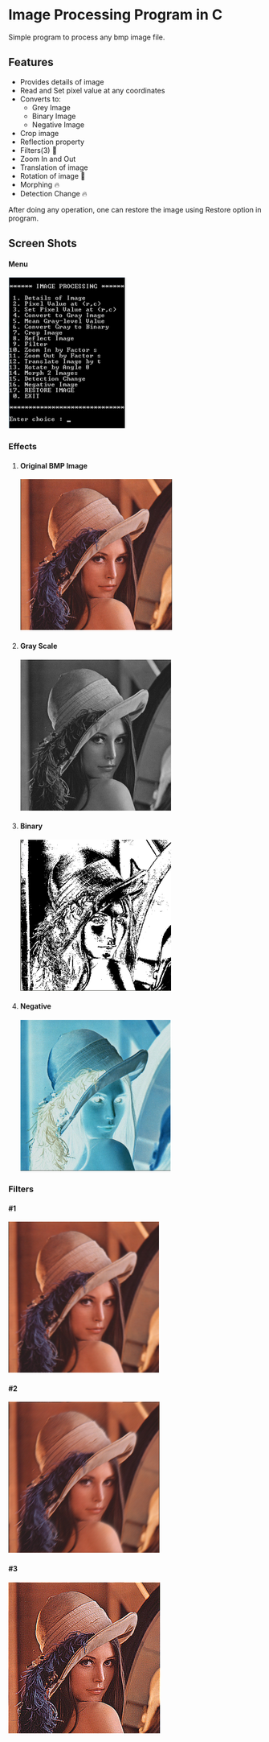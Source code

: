 # Image Processing Program in C
Simple program to process any bmp image file.

## Features
- Provides details of image
- Read and Set pixel value at any coordinates
- Converts to:
	- Grey Image
	- Binary Image
	- Negative Image
- Crop image
- Reflection property
- Filters(3) :rocket:
- Zoom In and Out 
- Translation of image
- Rotation of image :rocket:
- Morphing :fire:
- Detection Change :fire:

After doing any operation, one can restore the image using Restore option in program.

## Screen Shots
#### Menu
<img src="/ScreenShots/menu.png" height="300">	

### Effects
1. #### Original BMP Image
	<img src="/ScreenShots/original.png" height="300">

2. #### Gray Scale
	<img src="/ScreenShots/grey.png" height="300">

3. #### Binary
	<img src="/ScreenShots/binary.png" height="300">

4. #### Negative
	<img src="/ScreenShots/negative.png" height="300">

### Filters
#### #1
<img src="/ScreenShots/filter_1.png" height="300">

#### #2
<img src="/ScreenShots/filter_2.png" height="300">

#### #3
<img src="/ScreenShots/filter_3.png" height="300">






